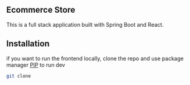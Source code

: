 ## Ecommerce Store
This is a full stack application built with Spring Boot and React.
## Installation
if you want to run the frontend locally, clone the repo and use package manager [PIP](https://pip.pypa.io/en/stable/) to run dev
```bash
git clone 
```
 
